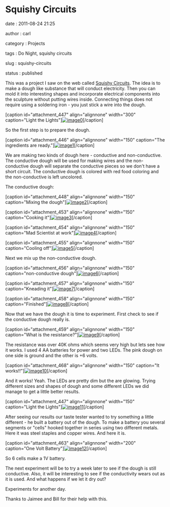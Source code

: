 Squishy Circuits
================

date
:   2011-08-24 21:25

author
:   carl

category
:   Projects

tags
:   Do Night, squishy circuits

slug
:   squishy-circuits

status
:   published

This was a project I saw on the web called [Squishy
Circuits](http://courseweb.stthomas.edu/apthomas/SquishyCircuits/). The
idea is to make a dough like substance that will conduct electricity.
Then you can mold it into interesting shapes and incorporate electrical
components into the sculpture without putting wires inside. Connecting
things does not require using a soldering iron - you just stick a wire
into the dough.

[caption id="attachment\_447" align="alignnone" width="300"
caption="Light the
Lights"][![image0](http://interlockroc.wpengine.com/wp-content/uploads/2011/08/DSC_0179-300x200.jpg)](http://interlockroc.wpengine.com/wp-content/uploads/2011/08/DSC_0179.jpg)[/caption]

So the first step is to prepare the dough.

[caption id="attachment\_446" align="alignnone" width="150" caption="The
ingredients are
ready."][![image1](http://interlockroc.wpengine.com/wp-content/uploads/2011/08/squishy1-150x150.jpg)](http://interlockroc.wpengine.com/wp-content/uploads/2011/08/squishy1.jpg)[/caption]

We are making two kinds of dough here - conductive and non-conductive.
The conductive dough will be used for making wires and the
non-conductive dough will separate the conductive pieces so we don't
have a short circuit. The conductive dough is colored with red food
coloring and the non-conductive is left uncolored.

The conductive dough:

[caption id="attachment\_448" align="alignnone" width="150"
caption="Mixing the
dough"][![image2](http://interlockroc.wpengine.com/wp-content/uploads/2011/08/squishy4-150x150.jpg)](http://interlockroc.wpengine.com/wp-content/uploads/2011/08/squishy4.jpg)[/caption]

[caption id="attachment\_453" align="alignnone" width="150"
caption="Cooking
it"][![image3](http://interlockroc.wpengine.com/wp-content/uploads/2011/08/squishy71-150x150.jpg)](http://interlockroc.wpengine.com/wp-content/uploads/2011/08/squishy71.jpg)[/caption]

[caption id="attachment\_454" align="alignnone" width="150" caption="Mad
Scientist at
work"][![image4](http://interlockroc.wpengine.com/wp-content/uploads/2011/08/DSC_01481-150x150.jpg)](http://interlockroc.wpengine.com/wp-content/uploads/2011/08/DSC_01481.jpg)[/caption]

[caption id="attachment\_455" align="alignnone" width="150"
caption="Cooling
off"][![image5](http://interlockroc.wpengine.com/wp-content/uploads/2011/08/DSC_01501-150x150.jpg)](http://interlockroc.wpengine.com/wp-content/uploads/2011/08/DSC_01501.jpg)[/caption]

Next we mix up the non-conductive dough.

[caption id="attachment\_456" align="alignnone" width="150"
caption="non-conductive
dough"][![image6](http://interlockroc.wpengine.com/wp-content/uploads/2011/08/DSC_0159-150x150.jpg)](http://interlockroc.wpengine.com/wp-content/uploads/2011/08/DSC_0159.jpg)[/caption]

[caption id="attachment\_457" align="alignnone" width="150"
caption="Kneading
it"][![image7](http://interlockroc.wpengine.com/wp-content/uploads/2011/08/DSC_0160-150x150.jpg)](http://interlockroc.wpengine.com/wp-content/uploads/2011/08/DSC_0160.jpg)[/caption]

[caption id="attachment\_458" align="alignnone" width="150"
caption="Finished"][![image8](http://interlockroc.wpengine.com/wp-content/uploads/2011/08/DSC_0162-150x150.jpg)](http://interlockroc.wpengine.com/wp-content/uploads/2011/08/DSC_0162.jpg)[/caption]

Now that we have the dough it is time to experiment. First check to see
if the conductive dough really is.

[caption id="attachment\_459" align="alignnone" width="150"
caption="What is the
resistance?"][![image9](http://interlockroc.wpengine.com/wp-content/uploads/2011/08/DSC_0163-150x150.jpg)](http://interlockroc.wpengine.com/wp-content/uploads/2011/08/DSC_0163.jpg)[/caption]

The resistance was over 40K ohms which seems very high but lets see how
it works. I used 4 AA batteries for power and two LEDs. The pink dough
on one side is ground and the other is +6 volts.

[caption id="attachment\_468" align="alignnone" width="150" caption="It
works!!"][![image10](http://interlockroc.wpengine.com/wp-content/uploads/2011/08/DSC_0171-150x150.jpg)](http://interlockroc.wpengine.com/wp-content/uploads/2011/08/DSC_0171.jpg)[/caption]

And it works! Yeah. The LEDs are pretty dim but the are glowing. Trying
different sizes and shapes of dough and some different LEDs we did
manage to get a little better results.

[caption id="attachment\_447" align="alignnone" width="150"
caption="Light the
Lights"][![image11](http://interlockroc.wpengine.com/wp-content/uploads/2011/08/DSC_0179-150x150.jpg)](http://interlockroc.wpengine.com/wp-content/uploads/2011/08/DSC_0179.jpg)[/caption]

After seeing our results our taste tester wanted to try something a
little different - he built a battery out of the dough. To make a
battery you several segments or "cells" hooked together in series using
two different metals. Here it was steel staples and copper wires. And
here it is.

[caption id="attachment\_463" align="alignnone" width="200" caption="One
Volt
Battery"][![image12](http://interlockroc.wpengine.com/wp-content/uploads/2011/08/DSC_0197-200x300.jpg)](http://interlockroc.wpengine.com/wp-content/uploads/2011/08/DSC_0197.jpg)[/caption]

So 6 cells make a 1V battery.

The next experiment will be to try a week later to see if the dough is
still conductive. Also, it will be interesting to see if the
conductivity wears out as it is used. And what happens if we let it dry
out?

Experiments for another day.

Thanks to Jaimee and Bill for their help with this.
